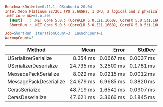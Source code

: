 ``` ini

BenchmarkDotNet=v0.12.1, OS=ubuntu 20.04
Intel Xeon Platinum 8272CL CPU 2.60GHz, 1 CPU, 2 logical and 2 physical cores
.NET Core SDK=5.0.202
  [Host]   : .NET Core 5.0.5 (CoreCLR 5.0.521.16609, CoreFX 5.0.521.16609), X64 RyuJIT
  ShortRun : .NET Core 5.0.5 (CoreCLR 5.0.521.16609, CoreFX 5.0.521.16609), X64 RyuJIT

Job=ShortRun  IterationCount=3  LaunchCount=1  
WarmupCount=3  

```
|                 Method |      Mean |     Error |    StdDev |
|----------------------- |----------:|----------:|----------:|
|   USerializerSerialize |  8.354 ms | 0.0667 ms | 0.0037 ms |
| USerializerDeserialize | 24.735 ms | 3.2500 ms | 0.1781 ms |
|   MessagePackSerialize |  8.022 ms | 0.0215 ms | 0.0012 ms |
| MessagePackDeserialize | 24.679 ms | 6.9685 ms | 0.3820 ms |
|         CerasSerialize | 48.719 ms | 1.6541 ms | 0.0907 ms |
|       CerasDeserialize | 47.621 ms | 3.3666 ms | 0.1845 ms |
